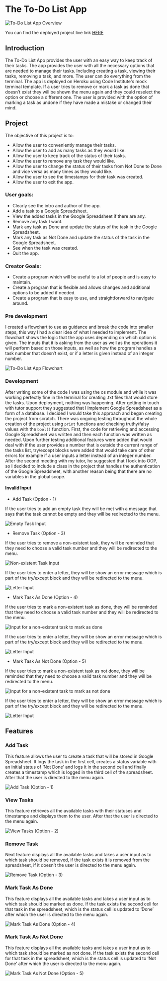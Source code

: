 # The To-Do List App
![To-Do List App Overview](https://github.com/devnickocodes/to-do-list-project/blob/main/documentation/to-do-list-app-overview.png)

You can find the deployed project live link [HERE](https://to-do-app-project-d0d8633fbefc.herokuapp.com/)

## Introduction

The To-Do List App provides the user with an easy way to keep track of their tasks. The app provides the user with all the necessary options that are needed to manage their tasks. Including creating a task, viewing their tasks, removing a task, and more. The user can do everything from the terminal. The app is deployed on Heroku using Code Institute's mock terminal template. If a user tries to remove or mark a task as done that doesn’t exist they will be shown the menu again and they could reselect the option or choose a different one. The user is provided with the option of marking a task as undone if they have made a mistake or changed their mind.

## Project 

The objective of this project is to:

- Allow the user to conveniently manage their tasks.
- Allow the user to add as many tasks as they would like.
- Allow the user to keep track of the status of their tasks.
- Allow the user to remove any task they would like.
- Allow the user to change the status of their tasks from Not Done to Done and vice versa as many times as they would like.
- Allow the user to see the timestamps for their task was created.
- Allow the user to exit the app.

### User goals:

- Clearly see the intro and author of the app.
- Add a task to a Google Spreadsheet.
- View the added tasks in the Google Spreadsheet if there are any.
- Remove any task I want.
- Mark any task as Done and update the status of the task in the Google Spreadsheet.
- Mark any task as Not Done and update the status of the task in the Google Spreadsheet.
- See when the task was created.
- Quit the app.

### Creator Goals:

- Create a program which will be useful to a lot of people and is easy to maintain. 
- Create a program that is flexible and allows changes and additional options to be added if needed.
- Create a program that is easy to use, and straightforward to navigate around.

### Pre development

I created a flowchart to use as guidance and break the code into smaller steps, this way I had a clear idea of what I needed to implement. The flowchart shows the logic that the app uses depending on which option is given. The inputs that it is asking from the user as well as the operations it will perform based on those inputs, as well as how the program handles a task number that doesn’t exist, or if a letter is given instead of an integer number.

![To-Do List App Flowchart](https://github.com/devnickocodes/to-do-list-project/blob/main/documentation/to-do-list-flowchart.png)

### Development

After writing some of the code I was using the os module and while it was working perfectly fine in the terminal for creating .txt files that would store the tasks. Upon deployment, nothing was happening. After getting in touch with tutor support they suggested that I implement Google Spreadsheet as a form of a database. I decided I would take this approach and began creating the project from scratch. There was ongoing testing throughout the whole creation of the project using `print` functions and checking truthy/falsy values with the `bool()` function. First, the code for retrieving and accessing Google Spreadsheet was written and then each function was written as needed. Upon further testing additional features were added that would deal with if the user provides a number that is outside the current range of the tasks list, try/except blocks were added that would take care of other errors for example if a user inputs a letter instead of an integer number. After the second meeting with my tutor, he suggested that I look into OOP, so I decided to include a class in the project that handles the authentication of the Google Spreadsheet, with another reason being that there are no variables in the global scope.

#### Invalid Input

- Add Task (Option - 1)

If the user tries to add an empty task they will be met with a message that says that the task cannot be empty and they will be redirected to the menu.

![Empty Task Input](https://github.com/devnickocodes/to-do-list-project/blob/main/documentation/enter-empty-task-add-task-option.png)

- Remove Task (Option - 3)

If the user tries to remove a non-existent task, they will be reminded that they need to choose a valid task number and they will be redirected to the menu.

![Non-existent Task Input](https://github.com/devnickocodes/to-do-list-project/blob/main/documentation/enter-a-non-existant-task-remove-task-option.png)

If the user tries to enter a letter, they will be show an error message which is part of the try/except block and they will be redirected to the menu.

![Letter Input](https://github.com/devnickocodes/to-do-list-project/blob/main/documentation/enter-a-letter-remove-task-option.png)

- Mark Task As Done (Option - 4)

If the user tries to mark a non-existent task as done, they will be reminded that they need to choose a valid task number and they will be redirected to the menu.

![Input for a non-existent task to mark as done](https://github.com/devnickocodes/to-do-list-project/blob/main/documentation/enter-a-non-existant-task-mark-task-as-done-option.png)

If the user tries to enter a letter, they will be show an error message which is part of the try/except block and they will be redirected to the menu.

![Letter Input](https://github.com/devnickocodes/to-do-list-project/blob/main/documentation/enter-a-letter-mark-task-as-done-option.png)

- Mark Task As Not Done (Option - 5)

If the user tries to mark a non-existent task as not done, they will be reminded that they need to choose a valid task number and they will be redirected to the menu.

![Input for a non-existent task to mark as not done](https://github.com/devnickocodes/to-do-list-project/blob/main/documentation/enter-a-non-existant-task-mark-task-as-not-done-option.png)

If the user tries to enter a letter, they will be show an error message which is part of the try/except block and they will be redirected to the menu.

![Letter Input](https://github.com/devnickocodes/to-do-list-project/blob/main/documentation/enter-a-letter-mark-task-as-not-done-option.png)

## Features 

### Add Task

This feature allows the user to create a task that will be stored in Google Spreadsheet. It logs the task in the first cell, creates a status variable with an initial status of ‘Not Done’ and logs it in the second cell and finally creates a timestamp which is logged in the third cell of the spreadsheet. After that the user is directed to the menu again.

![Add Task (Option - 1)](https://github.com/devnickocodes/to-do-list-project/blob/main/documentation/add-a-task.png)

### View Tasks

This feature retrieves all the available tasks with their statuses and timestamps and displays them to the user. After that the user is directed to the menu again.

![View Tasks (Option - 2)](https://github.com/devnickocodes/to-do-list-project/blob/main/documentation/view-tasks.png)

### Remove Task

Next feature displays all the available tasks and takes a user input as to which task should be removed, if the task exists it is removed from the spreadsheet, if it doesn’t the user is directed to the menu again.

![Remove Task (Option - 3)](https://github.com/devnickocodes/to-do-list-project/blob/main/documentation/remove-task.png)

### Mark Task As Done 

This feature displays all the available tasks and takes a user input as to which task should be marked as done. If the task exists the second cell for that task in the spreadsheet, which is the status cell is updated to ‘Done’ after which the user is directed to the menu again.

![Mark Task As Done (Option - 4)](https://github.com/devnickocodes/to-do-list-project/blob/main/documentation/mark-task-as-done.png)

### Mark Task As Not Done

This feature displays all the available tasks and takes a user input as to which task should be marked as not done. If the task exists the second cell for that task in the spreadsheet, which is the status cell is updated to ‘Not Done’ after which the user is directed to the menu again.

![Mark Task As Not Done (Option - 5)](https://github.com/devnickocodes/to-do-list-project/blob/main/documentation/mark-task-as-not-done.png)
